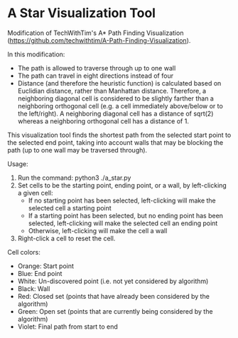 # A Star Visualization Tool
 
Modification of TechWithTim's A* Path Finding Visualization (https://github.com/techwithtim/A-Path-Finding-Visualization).

In this modification:
- The path is allowed to traverse through up to one wall
- The path can travel in eight directions instead of four
- Distance (and therefore the heuristic function) is calculated based on Euclidian distance, rather than Manhattan distance. Therefore, a neighboring diagonal cell is considered to be slightly farther than a neighboring orthogonal cell (e.g. a cell immediately above/below or to the left/right). A neighboring diagonal cell has a distance of sqrt(2) whereas a neighboring orthogonal cell has a distance of 1.

This visualization tool finds the shortest path from the selected start point to the selected end point, taking into account walls that may be blocking the path (up to one wall may be traversed through).

Usage:
1. Run the command: python3 ./a_star.py
2. Set cells to be the starting point, ending point, or a wall, by left-clicking a given cell:
    - If no starting point has been selected, left-clicking will make the selected cell a starting point
    - If a starting point has been selected, but no ending point has been selected, left-clicking will make the selected cell an ending point
    - Otherwise, left-clicking will make the cell a wall
3. Right-click a cell to reset the cell.

Cell colors:
- Orange: Start point
- Blue: End point
- White: Un-discovered point (i.e. not yet considered by algorithm)
- Black: Wall
- Red: Closed set (points that have already been considered by the algorithm)
- Green: Open set (points that are currently being considered by the algorithm)
- Violet: Final path from start to end
